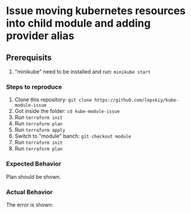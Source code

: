 # Issue moving kubernetes resources into child module and adding provider alias


## Prerequisits

1. "minikube" need to be installed and run: `minikube start`

### Steps to reproduce

1. Clone this repository: `git clone https://github.com/lepskiy/kube-module-issue`
1. Got inside the folder: `cd kube-module-issue`
1. Run `terraform init`
1. Run `terraform plan`
1. Run `terraform apply`
1. Switch to "module" banch: `git checkout module`
1. Run `terraform init`
1. Run `terraform plan`

### Expected Behavior
Plan should be shown.

### Actual Behavior
The error is shown:
```

```
